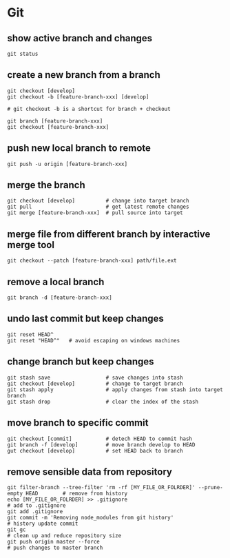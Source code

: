 # Git

## show active branch and changes

    git status

## create a new branch from a branch

    git checkout [develop]
    git checkout -b [feature-branch-xxx] [develop]

    # git checkout -b is a shortcut for branch + checkout

    git branch [feature-branch-xxx]
    git checkout [feature-branch-xxx]
    
## push new local branch to remote
    git push -u origin [feature-branch-xxx]

## merge the branch

    git checkout [develop]          # change into target branch
    git pull                        # get latest remote changes
    git merge [feature-branch-xxx]  # pull source into target

## merge file from different branch by interactive merge tool

    git checkout --patch [feature-branch-xxx] path/file.ext

## remove a local branch

    git branch -d [feature-branch-xxx]

## undo last commit but keep changes

    git reset HEAD^
    git reset "HEAD^"   # avoid escaping on windows machines

## change branch but keep changes

    git stash save                  # save changes into stash
    git checkout [develop]          # change to target branch
    git stash apply                 # apply changes from stash into target branch
    git stash drop                  # clear the index of the stash
    
## move branch to specific commit
    git checkout [commit]           # detech HEAD to commit hash
    git branch -f [develop]         # move branch develop to HEAD
    gut checkout [develop]          # set HEAD back to branch
    
## remove sensible data from repository

    git filter-branch --tree-filter 'rm -rf [MY_FILE_OR_FOLRDER]' --prune-empty HEAD        # remove from history
    echo [MY_FILE_OR_FOLRDER] >> .gitignore                                                 # add to .gitignore
    git add .gitignore
    git commit -m 'Removing node_modules from git history'                                  # history update commit
    git gc                                                                                  # clean up and reduce repository size
    git push origin master --force                                                          # push changes to master branch
